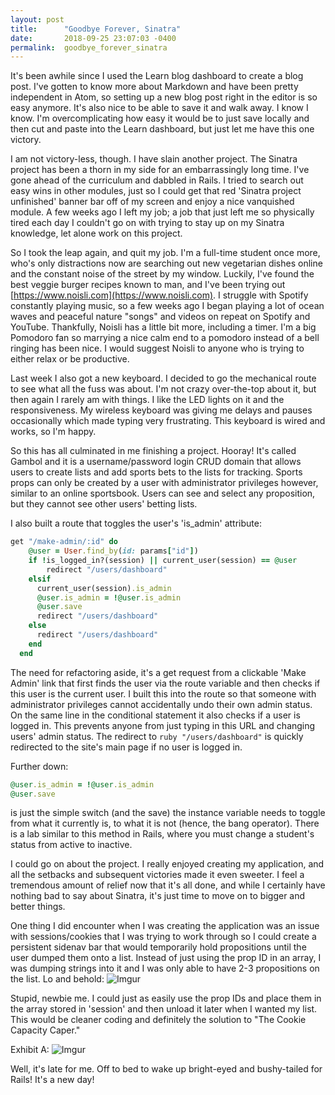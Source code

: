 ```yaml
---
layout: post
title:      "Goodbye Forever, Sinatra"
date:       2018-09-25 23:07:03 -0400
permalink:  goodbye_forever_sinatra
---
```


It's been awhile since I used the Learn blog dashboard to create a blog post. I've gotten to know more about Markdown and have been pretty independent in Atom, so setting up a new blog post right in the editor is so easy anymore. It's also nice to be able to save it and walk away. I know I know. I'm overcomplicating how easy it would be to just save locally and then cut and paste into the Learn dashboard, but just let me have this one victory.

I am not victory-less, though. I have slain another project. The Sinatra project has been a thorn in my side for an embarrassingly long time. I've gone ahead of the curriculum and dabbled in Rails. I tried to search out easy wins in other modules, just so I could get that red 'Sinatra project unfinished' banner bar off of my screen and enjoy a nice vanquished module. A few weeks ago I left my job; a job that just left me so physically tired each day I couldn't go on with trying to stay up on my Sinatra knowledge, let alone work on this project. 

So I took the leap again, and quit my job. I'm a full-time student once more, who's only distractions now are searching out new vegetarian dishes online and the constant noise of the street by my window. Luckily, I've found the best veggie burger recipes known to man, and I've been trying out [https://www.noisli.com](https://www.noisli.com). I struggle with Spotify constantly playing music, so a few weeks ago I began playing a lot of ocean waves and peaceful nature "songs" and videos on repeat on Spotify and YouTube. Thankfully, Noisli has a little bit more, including a timer. I'm a big Pomodoro fan so marrying a nice calm end to a pomodoro instead of a bell ringing has been nice. I would suggest Noisli to anyone who is trying to either relax or be productive.

Last week I also got a new keyboard. I decided to go the mechanical route to see what all the fuss was about. I'm not crazy over-the-top about it, but then again I rarely am with things. I like the LED lights on it and the responsiveness. My wireless keyboard was giving me delays and pauses occasionally which made typing very frustrating. This keyboard is wired and works, so I'm happy.

So this has all culminated in me finishing a project. Hooray! It's called Gambol and it is a username/password login CRUD domain that allows users to create lists and add sports bets to the lists for tracking. Sports props can only be created by a user with administrator privileges however, similar to an online sportsbook. Users can see and select any proposition, but they cannot see other users' betting lists.

I also built a route that toggles the user's 'is_admin' attribute:
```ruby
get "/make-admin/:id" do
    @user = User.find_by(id: params["id"])
    if !is_logged_in?(session) || current_user(session) == @user
        redirect "/users/dashboard"
    elsif
      current_user(session).is_admin
      @user.is_admin = !@user.is_admin
      @user.save
      redirect "/users/dashboard"
    else
      redirect "/users/dashboard"
    end
  end
```
The need for refactoring aside, it's a get request from a clickable 'Make Admin' link that first finds the user via the route variable and then checks if this user is the current user. I built this into the route so that someone with administrator privileges cannot accidentally undo their own admin status. On the same line in the conditional statement it also checks if a user is logged in. This prevents anyone from just typing in this URL and changing users' admin status. The redirect to ```ruby "/users/dashboard"``` is quickly redirected to the site's main page if no user is logged in.

Further down:
```ruby
@user.is_admin = !@user.is_admin
@user.save
```
is just the simple switch (and the save) the instance variable needs to toggle from what it currently is, to what it is not (hence, the bang operator). There is a lab similar to this method in Rails, where you must change a student's status from active to inactive.

I could go on about the project. I really enjoyed creating my application, and all the setbacks and subsequent victories made it even sweeter. I feel a tremendous amount of relief now that it's all done, and while I certainly have nothing bad to say about Sinatra, it's just time to move on to bigger and better things.

One thing I did encounter when I was creating the application was an issue with sessions/cookies that I was trying to work through so I could create a persistent sidenav bar that would temporarily hold propositions until the user dumped them onto a list. Instead of just using the prop ID in an array, I was dumping strings into it and I was only able to have 2-3 propositions on the list. Lo and behold: 
![Imgur](https://i.imgur.com/Tk44Ugf.png)

Stupid, newbie me. I could just as easily use the prop IDs and place them in the array stored in 'session' and then unload it later when I wanted my list. This would be cleaner coding and definitely the solution to "The Cookie Capacity Caper."

Exhibit A:
![Imgur](https://i.imgur.com/jNutCbg.png)

Well, it's late for me. Off to bed to wake up bright-eyed and bushy-tailed for Rails! It's a new day!


